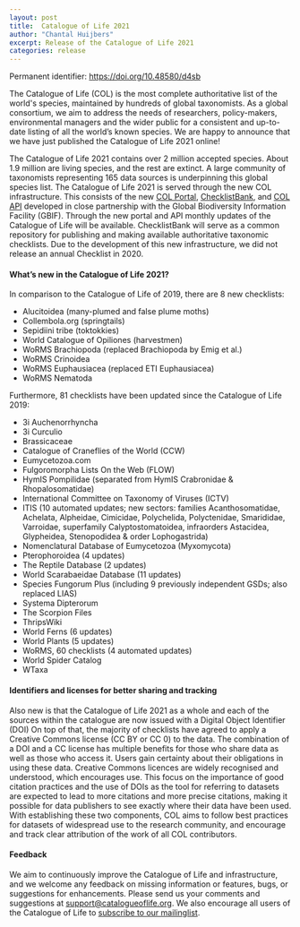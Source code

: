 ```yaml
---
layout: post
title:  Catalogue of Life 2021
author: "Chantal Huijbers"
excerpt: Release of the Catalogue of Life 2021
categories: release
---
```


Permanent identifier: https://doi.org/10.48580/d4sb

The Catalogue of Life (COL) is the most complete authoritative list of the world's species, maintained by hundreds of global taxonomists. As a global consortium, we aim to address the needs of researchers, policy-makers, environmental managers and the wider public for a consistent and up-to-date listing of all the world’s known species. We are happy to announce that we have just published the Catalogue of Life 2021 online! 

The Catalogue of Life 2021 contains over 2 million accepted species. About 1.9 million are living species, and the rest are extinct. A large community of taxonomists representing 165 data sources is underpinning this global species list. The Catalogue of Life 2021 is served through the new COL infrastructure. This consists of the new [COL Portal](http://www.catalogueoflife.org), [ChecklistBank](https://www.checklistbank.org), and [COL API](https://api.checklistbank.org) developed in close partnership with the Global Biodiversity Information Facility (GBIF). Through the new portal and API monthly updates of the Catalogue of Life will be available. ChecklistBank will serve as a common repository for publishing and making available authoritative taxonomic checklists. Due to the development of this new infrastructure, we did not release an annual Checklist in 2020.

#### What’s new in the Catalogue of Life 2021?
In comparison to the Catalogue of Life of 2019, there are 8 new checklists:
* Alucitoidea (many-plumed and false plume moths)
* Collembola.org (springtails)
* Sepidiini tribe (toktokkies)
* World Catalogue of Opiliones (harvestmen)
* WoRMS Brachiopoda (replaced Brachiopoda by Emig et al.)
* WoRMS Crinoidea
* WoRMS Euphausiacea (replaced ETI Euphausiacea)
* WoRMS Nematoda

Furthermore, 81 checklists have been updated since the Catalogue of Life 2019:
* 3i Auchenorrhyncha
* 3i Curculio
* Brassicaceae
* Catalogue of Craneflies of the World (CCW)
* Eumycetozoa.com
* Fulgoromorpha Lists On the Web (FLOW)
* HymIS Pompilidae (separated from HymIS Crabronidae & Rhopalosomatidae)
* International Committee on Taxonomy of Viruses (ICTV)
* ITIS (10 automated updates; new sectors: families Acanthosomatidae, Achelata, Alpheidae, Cimicidae, Polychelida, Polyctenidae, Smarididae, Varroidae, superfamily Calyptostomatoidea, infraorders Astacidea, Glypheidea, Stenopodidea & order Lophogastrida)
* Nomenclatural Database of Eumycetozoa (Myxomycota)
* Pterophoroidea (4 updates)
* The Reptile Database (2 updates)
* World Scarabaeidae Database (11 updates)
* Species Fungorum Plus (including 9 previously independent GSDs; also replaced LIAS)
* Systema Dipterorum
* The Scorpion Files
* ThripsWiki
* World Ferns (6 updates)
* World Plants (5 updates)
* WoRMS, 60 checklists (4 automated updates)
* World Spider Catalog
* WTaxa

#### Identifiers and licenses for better sharing and tracking
Also new is that the Catalogue of Life 2021 as a whole and each of the sources within the catalogue are now issued with a Digital Object Identifier (DOI)
On top of that, the majority of checklists have agreed to apply a Creative Commons license (CC BY or CC 0) to the data. The combination of a DOI and a CC license has multiple benefits for those who share data as well as those who access it. Users gain certainty about their obligations in using these data. Creative Commons licences are widely recognised and understood, which encourages use. This focus on the importance of good citation practices and the use of DOIs as the tool for referring to datasets are expected to lead to more citations and more precise citations, making it possible for data publishers to see exactly where their data have been used. With establishing these two components, COL aims to follow best practices for datasets of widespread use to the research community, and encourage and track clear attribution of the work of all COL contributors.

#### Feedback
We aim to continuously improve the Catalogue of Life and infrastructure, and we welcome any feedback on missing information or features, bugs, or suggestions for enhancements. 
Please send us your comments and suggestions at [support@catalogueoflife.org](mailto:support@catalogueoflife.org). 
We also encourage all users of the Catalogue of Life to [subscribe to our mailinglist](https://lists.gbif.org/mailman/listinfo/col-users). 

